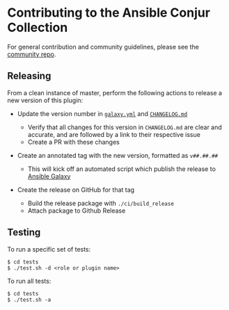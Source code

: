 # Contributing to the Ansible Conjur Collection

For general contribution and community guidelines, please see the [community repo](https://github.com/cyberark/community).

## Releasing

From a clean instance of master, perform the following actions to release a new version 
of this plugin:

- Update the version number in [`galaxy.yml`](galaxy.yml) and [`CHANGELOG.md`](CHANGELOG.md)
    - Verify that all changes for this version in `CHANGELOG.md` are clear and accurate, 
      and are followed by a link to their respective issue
    - Create a PR with these changes

- Create an annotated tag with the new version, formatted as `v##.##.##`
    - This will kick off an automated script which publish the release to 
      [Ansible Galaxy](https://galaxy.ansible.com/cyberark/conjur)
    
- Create the release on GitHub for that tag
    - Build the release package with `./ci/build_release`
    - Attach package to Github Release

## Testing

To run a specific set of tests:

```sh-session
$ cd tests
$ ./test.sh -d <role or plugin name>
```
To run all tests:

```sh-session
$ cd tests
$ ./test.sh -a
```

